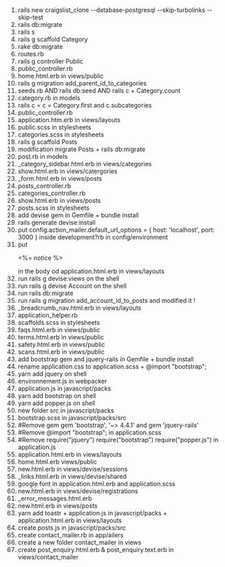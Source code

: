 1) rails new craigslist_clone  --database-postgresql --skip-turbolinks --skip-test
2) rails db:migrate
3) rails s
4) rails g scaffold Category
5) rake db:migrate
6) routes.rb
7) rails g controller Public
8) public_controller.rb
9) home.html.erb in views/public
10) rails g migration add_parent_id_to_categories
11) seeds.rb AND rails db:seed AND rails c + Category.count
12) category.rb in models
13) rails c = c = Category.first and c.subcategories
14) public_controller.rb
15) application.htm.erb in views/layouts
16) public.scss in stylesheets
17) categories.scss in stylesheets
18) rails g scaffold Posts
19) modification migrate Posts + rails db:migrate
20) post.rb in models
21) _category_sidebar.html.erb in views/categories
22) show.html.erb in views/catergories
23) _form.html.erb in views/posts
24) posts_controller.rb
25) categories_controller.rb
26) show.html.erb in views/posts
27) posts.scss in stylesheets
28) add devise gem in Gemfile + bundle install
29) rails generate devise:install
30) put config.action_mailer.default_url_options = { host: 'localhost', port: 3000 } inside development?rb in config/environment
31) put <p class="notice"><%= notice %></p> in the body od application.html.erb in views/layouts
32) run rails g devise:views on the shell
33) run rails g devise Account on the shell
34) run rails db:migrate
35) run rails g migration add_account_id_to_posts and modified it !
36) _breadcrumb_nav.html.erb in views/layouts
37) application_helper.rb
38) scaffolds.scss in stylesheets
39) faqs.html.erb in views/public
40) terms.html.erb in views/public
41) safety.html.erb in views/public
42) scans.html.erb in views/public
43) add bootstrap gem and jquery-rails  in Gemfile + bundle install
44) rename application.css to application.scss + @import "bootstrap";
45) yarn add jquery on shell
46) environnement.js in webpacker
47) application.js in javascript/packs
48) yarn add bootstrap on shell
49) yarn add popper.js on shell
50) new folder src in javascript/packs
51) bootstrap.scss in  javascript/packs/src
52) #Remove gem gem 'bootstrap', '~> 4.4.1' and gem 'jquery-rails'
53) #Remove @import "bootstrap"; in application.scss
54) #Remove require("jquery") require("bootstrap") require("popper.js") in application.js
55) application.html.erb in views/layouts
56) home.html.erb views/public
57) new.html.erb in views/devise/sessions
58) _links.html.erb in views/devise/shared
59) google font in application.html.erb and application.scss
60) new.html.erb in views/devise/registrations
61) _error_messages.html.erb
62) new.html.erb in views/posts
63) yarn add toastr + application.js in javascript/packs + application.html.erb in views/layouts
64) create posts.js in javascript/packs/src
65) create contact_mailer.rb in app/ailers
66) create a new folder contact_mailer in views
67) create post_enquiry.html.erb & post_enquiry.text.erb in views/contact_mailer
